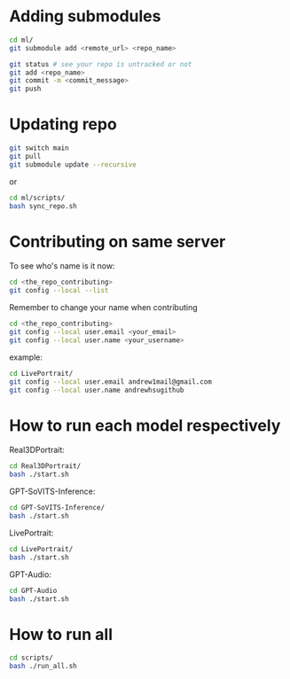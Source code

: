 ﻿# Adding submodules
```bash
cd ml/
git submodule add <remote_url> <repo_name>

git status # see your repo is untracked or not
git add <repo_name>
git commit -m <commit_message>
git push
```

# Updating repo
```bash
git switch main
git pull
git submodule update --recursive
```
or 
```bash
cd ml/scripts/
bash sync_repo.sh
```

# Contributing on same server
To see who's name is it now:
```bash
cd <the_repo_contributing>
git config --local --list
```

Remember to change your name when contributing
```bash
cd <the_repo_contributing>
git config --local user.email <your_email>
git config --local user.name <your_username>
```
example:
```bash
cd LivePortrait/
git config --local user.email andrew1mail@gmail.com
git config --local user.name andrewhsugithub
```

# How to run each model respectively
Real3DPortrait:
```bash
cd Real3DPortrait/
bash ./start.sh
```

GPT-SoVITS-Inference:
```bash
cd GPT-SoVITS-Inference/
bash ./start.sh
```

LivePortrait:
```bash
cd LivePortrait/
bash ./start.sh
```

GPT-Audio:
```bash
cd GPT-Audio
bash ./start.sh
```

# How to run all
```bash
cd scripts/
bash ./run_all.sh
```
